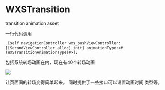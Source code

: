 # WXSTransition
transition animation asset 

一行代码调用
```
 [self.navigationController wxs_pushViewController:[[SecondViewController alloc] init] animationType:<#(WXSTransitionAnimationType)#>];
```
包括系统转场动画在内，现在有40个转场动画

![](https://github.com/alanwangmodify/WXSTransition/blob/master/gif/boom.gif)

让页面间的转场变得简单起来。
同时提供了一些接口可以设置动画时间 类型等。


